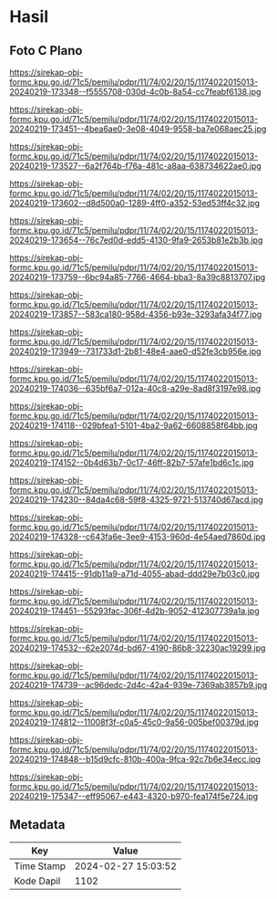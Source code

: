 # Hasil

## Foto C Plano

https://sirekap-obj-formc.kpu.go.id/71c5/pemilu/pdpr/11/74/02/20/15/1174022015013-20240219-173348--f5555708-030d-4c0b-8a54-cc7feabf6138.jpg

https://sirekap-obj-formc.kpu.go.id/71c5/pemilu/pdpr/11/74/02/20/15/1174022015013-20240219-173451--4bea6ae0-3e08-4049-9558-ba7e068aec25.jpg

https://sirekap-obj-formc.kpu.go.id/71c5/pemilu/pdpr/11/74/02/20/15/1174022015013-20240219-173527--6a2f764b-f76a-481c-a8aa-638734622ae0.jpg

https://sirekap-obj-formc.kpu.go.id/71c5/pemilu/pdpr/11/74/02/20/15/1174022015013-20240219-173602--d8d500a0-1289-4ff0-a352-53ed53ff4c32.jpg

https://sirekap-obj-formc.kpu.go.id/71c5/pemilu/pdpr/11/74/02/20/15/1174022015013-20240219-173654--76c7ed0d-edd5-4130-9fa9-2653b81e2b3b.jpg

https://sirekap-obj-formc.kpu.go.id/71c5/pemilu/pdpr/11/74/02/20/15/1174022015013-20240219-173759--6bc94a85-7766-4664-bba3-8a39c8813707.jpg

https://sirekap-obj-formc.kpu.go.id/71c5/pemilu/pdpr/11/74/02/20/15/1174022015013-20240219-173857--583ca180-958d-4356-b93e-3293afa34f77.jpg

https://sirekap-obj-formc.kpu.go.id/71c5/pemilu/pdpr/11/74/02/20/15/1174022015013-20240219-173949--731733d1-2b81-48e4-aae0-d52fe3cb956e.jpg

https://sirekap-obj-formc.kpu.go.id/71c5/pemilu/pdpr/11/74/02/20/15/1174022015013-20240219-174036--635bf6a7-012a-40c8-a29e-8ad8f3197e98.jpg

https://sirekap-obj-formc.kpu.go.id/71c5/pemilu/pdpr/11/74/02/20/15/1174022015013-20240219-174118--029bfea1-5101-4ba2-9a62-6608858f64bb.jpg

https://sirekap-obj-formc.kpu.go.id/71c5/pemilu/pdpr/11/74/02/20/15/1174022015013-20240219-174152--0b4d63b7-0c17-46ff-82b7-57afe1bd6c1c.jpg

https://sirekap-obj-formc.kpu.go.id/71c5/pemilu/pdpr/11/74/02/20/15/1174022015013-20240219-174230--84da4c68-59f8-4325-9721-513740d67acd.jpg

https://sirekap-obj-formc.kpu.go.id/71c5/pemilu/pdpr/11/74/02/20/15/1174022015013-20240219-174328--c643fa6e-3ee9-4153-960d-4e54aed7860d.jpg

https://sirekap-obj-formc.kpu.go.id/71c5/pemilu/pdpr/11/74/02/20/15/1174022015013-20240219-174415--91db11a9-a71d-4055-abad-ddd29e7b03c0.jpg

https://sirekap-obj-formc.kpu.go.id/71c5/pemilu/pdpr/11/74/02/20/15/1174022015013-20240219-174451--55293fac-306f-4d2b-9052-412307739a1a.jpg

https://sirekap-obj-formc.kpu.go.id/71c5/pemilu/pdpr/11/74/02/20/15/1174022015013-20240219-174532--62e2074d-bd67-4190-86b8-32230ac19299.jpg

https://sirekap-obj-formc.kpu.go.id/71c5/pemilu/pdpr/11/74/02/20/15/1174022015013-20240219-174739--ac96dedc-2d4c-42a4-939e-7369ab3857b9.jpg

https://sirekap-obj-formc.kpu.go.id/71c5/pemilu/pdpr/11/74/02/20/15/1174022015013-20240219-174812--11008f3f-c0a5-45c0-9a56-005bef00379d.jpg

https://sirekap-obj-formc.kpu.go.id/71c5/pemilu/pdpr/11/74/02/20/15/1174022015013-20240219-174848--b15d9cfc-810b-400a-9fca-92c7b6e34ecc.jpg

https://sirekap-obj-formc.kpu.go.id/71c5/pemilu/pdpr/11/74/02/20/15/1174022015013-20240219-175347--eff95067-e443-4320-b970-fea174f5e724.jpg


## Metadata

| Key        | Value               |
| ---------- | ------------------- |
| Time Stamp | 2024-02-27 15:03:52 |
| Kode Dapil | 1102                |




